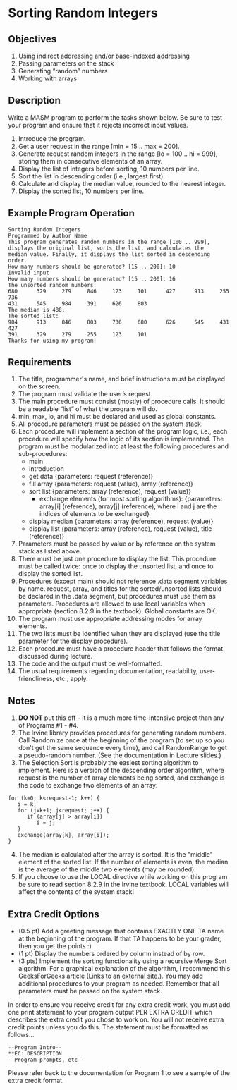 # Sorting Random Integers

## Objectives
1. Using indirect addressing and/or base-indexed addressing
2. Passing parameters on the stack
3. Generating “random” numbers
4. Working with arrays

## Description
Write a MASM program to perform the tasks shown below. Be sure to test your program and ensure that it rejects incorrect input values.
1. Introduce the program.
2. Get a user request in the range [min = 15 .. max = 200].
3. Generate request random integers in the range [lo = 100 .. hi = 999], storing them in consecutive elements of an array.
4. Display the list of integers before sorting, 10 numbers per line.
5. Sort the list in descending order (i.e., largest first).
6. Calculate and display the median value, rounded to the nearest integer.
7. Display the sorted list, 10 numbers per line.

## Example Program Operation
```
Sorting Random Integers
Programmed by Author Name
This program generates random numbers in the range [100 .. 999],
displays the original list, sorts the list, and calculates the
median value. Finally, it displays the list sorted in descending order.
How many numbers should be generated? [15 .. 200]: 10
Invalid input
How many numbers should be generated? [15 .. 200]: 16
The unsorted random numbers:
680      329     279     846     123     101      427      913     255    736
431      545     984     391     626     803
The median is 488.
The sorted list:
984      913     846     803     736     680      626      545     431    427
391      329     279     255     123     101
Thanks for using my program!
```

## Requirements
1. The title, programmer's name, and brief instructions must be displayed on the screen.
2. The program must validate the user’s request.
3. The main procedure must consist (mostly) of procedure calls. It should be a readable “list” of what the program will do.
4. min, max, lo, and hi must be declared and used as global constants.
5. All procedure parameters must be passed on the system stack.
6. Each procedure will implement a section of the program logic, i.e., each procedure will specify how the logic of its section is implemented. The program must be modularized into at least the following procedures and sub-procedures:
    - main
    - introduction
    - get data {parameters: request (reference)}
    - fill array {parameters: request (value), array (reference)}
    - sort list {parameters: array (reference), request (value)}
      - exchange elements (for most sorting algorithms): {parameters: array[i] (reference), array[j] (reference), where i and j are the indices of elements to be exchanged}
    - display median {parameters: array (reference), request (value)}
    - display list {parameters: array (reference), request (value), title (reference)}
7. Parameters must be passed by value or by reference on the system stack as listed above.
8. There must be just one procedure to display the list. This procedure must be called twice: once to display the unsorted list, and once to display the sorted list.
9. Procedures (except main) should not reference .data segment variables by name. request, array, and titles for the sorted/unsorted lists should be declared in the .data segment, but procedures must use them as parameters. Procedures are allowed to use local variables when appropriate (section 8.2.9 in the textbook). Global constants are OK.
10. The program must use appropriate addressing modes for array elements.
11. The two lists must be identified when they are displayed (use the title parameter for the display procedure).
12. Each procedure must have a procedure header that follows the format discussed during lecture.
13. The code and the output must be well-formatted.
14. The usual requirements regarding documentation, readability, user-friendliness, etc., apply.

## Notes
1. **DO NOT** put this off - it is a much more time-intensive project than any of Programs #1 - #4.
2. The Irvine library provides procedures for generating random numbers. Call Randomize once at the beginning of the program (to set up so you don't get the same sequence every time), and call RandomRange to get a pseudo-random number. (See the documentation in Lecture slides.)
3. The Selection Sort is probably the easiest sorting algorithm to implement. Here is a version of the descending order algorithm, where request is the number of array elements being sorted, and exchange is the code to exchange two elements of an array:

```
for (k=0; k<request-1; k++) {
   i = k;
   for (j=k+1; j<request; j++) {
      if (array[j] > array[i])
         i = j;
   }
   exchange(array[k], array[i]);
}
```

4. The median is calculated after the array is sorted. It is the "middle" element of the sorted list. If the number of elements is even, the median is the average of the middle two elements (may be rounded).
5. If you choose to use the LOCAL directive while working on this program be sure to read section 8.2.9 in the Irvine textbook. LOCAL variables will affect the contents of the system stack!

## Extra Credit Options
- (0.5 pt) Add a greeting message that contains EXACTLY ONE TA name at the beginning of the program. If that TA happens to be your grader, then you get the points :)  
- (1 pt) Display the numbers ordered by column instead of by row.
- (3 pts) Implement the sorting functionality using a recursive Merge Sort algorithm. For a graphical explanation of the algorithm, I recommend this GeeksForGeeks article (Links to an external site.). You may add additional procedures to your program as needed. Remember that all parameters must be passed on the system stack.

In order to ensure you receive credit for any extra credit work, you must add one print statement to your program output PER EXTRA CREDIT which describes the extra credit you chose to work on. You will not receive extra credit points unless you do this. The statement must be formatted as follows...

```
--Program Intro--
**EC: DESCRIPTION
--Program prompts, etc--
```

Please refer back to the documentation for Program 1 to see a sample of the extra credit format.
